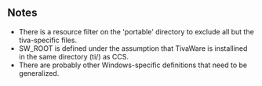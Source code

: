 ## Notes

- There is a resource filter on the 'portable' directory to exclude all but the tiva-specific files.
- SW_ROOT is defined under the assumption that TivaWare is installined in the same directory (ti/) as CCS.
- There are probably other Windows-specific definitions that need to be generalized.
